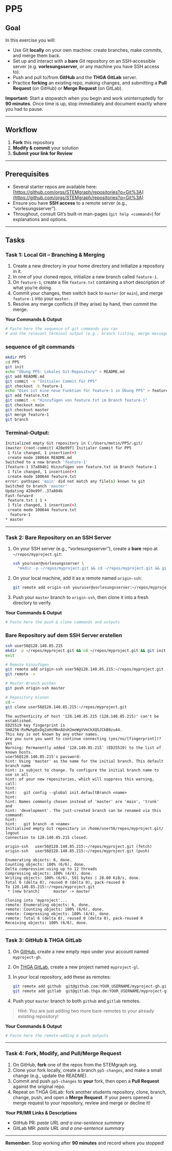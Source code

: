 # PP5

## Goal

In this exercise you will:

* Use Git **locally** on your own machine: create branches, make commits, and merge them back.
* Set up and interact with a **bare** Git repository on an SSH‐accessible server (e.g. **vorlesungsserver**, or any machine you have SSH access to).
* Push and pull to/from **GitHub** and the **THGA GitLab** server.
* Practice **forking** an existing repo, making changes, and submitting a **Pull Request** (on GitHub) or **Merge Request** (on GitLab).

**Important:** Start a stopwatch when you begin and work uninterruptedly for **90 minutes**. Once time is up, stop immediately and document exactly where you had to pause.

---

## Workflow

1. **Fork** this repository
2. **Modify & commit** your solution
3. **Submit your link for Review**

---

## Prerequisites

* Several starter repos are available here:
  [https://github.com/orgs/STEMgraph/repositories?q=Git%3A](https://github.com/orgs/STEMgraph/repositories?q=Git%3A)
* Ensure you have **SSH access** to a remote server (e.g., “vorlesungsserver”).
* Throughout, consult Git’s built-in man-pages (`git help <command>`) for explanations and options.

---

## Tasks

### Task 1: Local Git – Branching & Merging

1. Create a new directory in your home directory and initialize a repository in it. 
2. In one of your cloned repos, initialize a new branch called `feature-1`.
3. On `feature-1`, create a file `feature.txt` containing a short description of what you’re doing.
4. Commit your changes, then switch back to `master` (or `main`), and merge `feature-1` into your `master`.
5. Resolve any merge conflicts (if they arise) by hand, then commit the merge. 

**Your Commands & Output**

```bash
# Paste here the sequence of git commands you ran
# and the relevant terminal output (e.g., branch listing, merge messages)
```
### sequence of git commands
```bash
mkdir PP5
cd PP5
git init
echo "Übung PP5: Lokales Git-Repository" > README.md
git add README.md
git commit -m "Initialer Commit für PP5"
git checkout -b feature-1
echo "Dies ist eine neue Funktion für feature-1 in Übung PP5" > feature.txt
git add feature.txt
git commit -m "Hinzufügen von feature.txt im Branch feature-1"
git checkout main
git checkout master
git merge feature-1
git branch
```
### Terminal-Output:

```bash
Initialized empty Git repository in C:/Users/metin/PP5/.git/
[master (root-commit) 420e99f] Initialer Commit für PP5
 1 file changed, 1 insertion(+)
 create mode 100644 README.md
Switched to a new branch 'feature-1'
[feature-1 37a804b] Hinzufügen von feature.txt im Branch feature-1
 1 file changed, 1 insertion(+)
 create mode 100644 feature.txt
error: pathspec 'main' did not match any file(s) known to git
Switched to branch 'master'
Updating 420e99f..37a804b
Fast-forward
 feature.txt | 1 +
 1 file changed, 1 insertion(+)
 create mode 100644 feature.txt
  feature-1
* master
```


---

### Task 2: Bare Repository on an SSH Server

1. On your SSH server (e.g., “vorlesungsserver”), create a **bare** repo at `~/repos/myproject.git`:

   ```bash
   ssh youruser@vorlesungsserver \
     "mkdir -p ~/repos/myproject.git && cd ~/repos/myproject.git && git init --bare"
   ```
2. On your local machine, add it as a remote named `origin-ssh`:

   ```bash
   git remote add origin-ssh youruser@vorlesungsserver:~/repos/myproject.git
   ```
3. Push your `master` branch to `origin-ssh`, then clone it into a fresh directory to verify.

**Your Commands & Output**

```bash
# Paste here the push & clone commands and outputs
```
### Bare Repository auf dem SSH Server erstellen
```bash
ssh user56@128.140.85.215
mkdir -p ~/repos/myproject.git && cd ~/repos/myproject.git && git init --bare
exit

# Remote hinzufügen
git remote add origin-ssh user56@128.140.85.215:~/repos/myproject.git
git remote -v

# Master-Branch pushen
git push origin-ssh master

# Repository klonen
cd ~
git clone user56@128.140.85.215:~/repos/myproject.git
```
```Output:
The authenticity of host '128.140.85.215 (128.140.85.215)' can't be established.
ED25519 key fingerprint is SHA256:RxMwhpDxDq2aHcMAnAUsHJmeWgVVmCkXQSJCkB8zu44.
This key is not known by any other names.
Are you sure you want to continue connecting (yes/no/[fingerprint])? yes
Warning: Permanently added '128.140.85.215' (ED25519) to the list of known hosts.
user56@128.140.85.215's password:
hint: Using 'master' as the name for the initial branch. This default branch name
hint: is subject to change. To configure the initial branch name to use in all
hint: of your new repositories, which will suppress this warning, call:
hint:
hint:   git config --global init.defaultBranch <name>
hint:
hint: Names commonly chosen instead of 'master' are 'main', 'trunk' and
hint: 'development'. The just-created branch can be renamed via this command:
hint:
hint:   git branch -m <name>
Initialized empty Git repository in /home/user56/repos/myproject.git/
logout
Connection to 128.140.85.215 closed.

origin-ssh   user56@128.140.85.215:~/repos/myproject.git (fetch)
origin-ssh   user56@128.140.85.215:~/repos/myproject.git (push)

Enumerating objects: 6, done.
Counting objects: 100% (6/6), done.
Delta compression using up to 12 threads
Compressing objects: 100% (4/4), done.
Writing objects: 100% (6/6), 591 bytes | 28.00 KiB/s, done.
Total 6 (delta 0), reused 0 (delta 0), pack-reused 0
To 128.140.85.215:~/repos/myproject.git
 * [new branch]      master -> master

Cloning into 'myproject'...
remote: Enumerating objects: 6, done.
remote: Counting objects: 100% (6/6), done.
remote: Compressing objects: 100% (4/4), done.
remote: Total 6 (delta 0), reused 0 (delta 0), pack-reused 0
Receiving objects: 100% (6/6), done.
```



---

### Task 3: GitHub & THGA GitLab

1. On [GitHub](github.com), create a new empty repo under your account named `myproject-gh`.
2. On [THGA GitLab](gitlab.thga.de), create a new project named `myproject-gl`.
3. In your local repository, add these as remotes:

   ```bash
   git remote add github  git@github.com:YOUR_USERNAME/myproject-gh.git
   git remote add gitlab  git@gitlab.thga.de:YOUR_USERNAME/myproject-gl.git
   ```
4. Push your `master` branch to both `github` and `gitlab` remotes.

> Hint: You are just adding two more bare-remotes to your already existing repository!

**Your Commands & Output**

```bash
# Paste here the remote‐adding & push outputs
```

---

### Task 4: Fork, Modify, and Pull/Merge Request

1. On GitHub, **fork** one of the repos from the STEMgraph org.
2. Clone your fork locally, create a branch `pp5-changes`, and make a small change (e.g., update the README).
3. Commit and push `pp5-changes` to **your** fork, then open a **Pull Request** against the original repo.
4. Repeat on THGA GitLab: fork another students repository, clone, branch, change, push, and open a **Merge Request**. If your peers opened a merge request to your repository, review and merge or decline it!

**Your PR/MR Links & Descriptions**

* GitHub PR: *paste URL and a one-sentence summary*
* GitLab MR: *paste URL and a one-sentence summary*

---

**Remember:** Stop working after **90 minutes** and record where you stopped!

